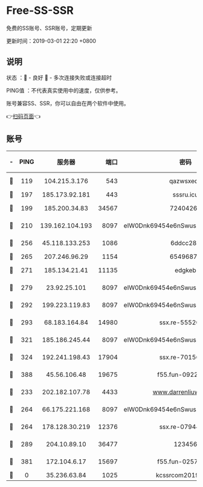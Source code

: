 # Free-SS-SSR

免费的SS账号、SSR账号，定期更新

更新时间：2019-03-01 22:20 +0800

## 说明

状态     ：🙂 - 良好 🙁 - 多次连接失败或连接超时

PING值   ：不代表真实使用中的速度，仅供参考。

账号兼容SS、SSR，你可以自由在两个软件中使用。

👉[扫码页面](https://liesauer.github.io/free-ss-ssr.github.io/)👈

## 账号

|-|PING|服务器|端口|密码|加密方式|区域|
|:----:|:----:|:-----:|-----:|:----:|:----:|:----:|
|🙂|119|104.215.3.176|543|qazwsxedc|aes-256-gcm|JP|
|🙂|197|185.173.92.181|443|sssru.icu|rc4-md5|RU|
|🙂|199|185.200.34.83|34567|72404265|aes-256-cfb|US|
|🙂|210|139.162.104.193|8097|eIW0Dnk69454e6nSwuspv9DmS201tQ0D|aes-256-cfb|JP|
|🙂|256|45.118.133.253|1086|6ddcc286|aes-256-cfb|SG|
|🙂|265|207.246.96.29|1154|65496879|chacha20|US|
|🙂|271|185.134.21.41|11135|edgkeb|aes-256-cfb|GB|
|🙂|279|23.92.25.101|8097|eIW0Dnk69454e6nSwuspv9DmS201tQ0D|aes-256-cfb|US|
|🙂|292|199.223.119.83|8097|eIW0Dnk69454e6nSwuspv9DmS201tQ0D|aes-256-cfb|US|
|🙂|293|68.183.164.84|14980|ssx.re-55520549|aes-256-cfb|US|
|🙂|321|185.186.245.44|8097|eIW0Dnk69454e6nSwuspv9DmS201tQ0D|aes-256-cfb|NL|
|🙂|324|192.241.198.43|17904|ssx.re-70156249|aes-256-cfb|US|
|🙂|388|45.56.106.48|19675|f55.fun-09223819|aes-256-cfb|US|
|🙂|233|202.182.107.78|4433|www.darrenliuwei.com|aes-256-cfb|JP|
|🙂|264|66.175.221.168|8097|eIW0Dnk69454e6nSwuspv9DmS201tQ0D|aes-256-cfb|US|
|🙂|264|178.128.30.219|12376|ssx.re-07944813|aes-256-cfb|SG|
|🙂|289|204.10.89.10|36477|123456|aes-256-cfb|US|
|🙂|381|172.104.6.17|15697|f55.fun-02577821|aes-256-cfb|US|
|🙁|0|35.236.63.84|1025|kcssrcom20190301|rc4-md5|US|
